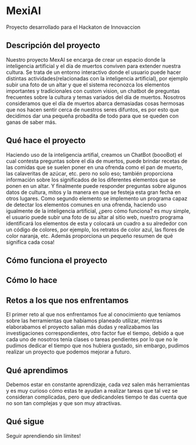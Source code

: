# MexiAI
Proyecto desarrollado para el Hackaton de Innovaccion

## Descripción del proyecto
Nuestro proyecto MexAI se encarga de crear un espacio donde la inteligencia artificial y el día de muertos conviven para extender nuestra cultura. Se trata de un entorno interactivo donde el usuario puede hacer distintas actividades(relacionadas con la inteligencia artificial), por ejemplo subir una foto de un altar y que el sistema reconozca los elementos importantes y tradicionales con custom vision, un chatbot de preguntas frecuentes sobre la cultura y temas variados del día de muertos.
Nosotros consideramos que el día de muertos abarca demasiadas cosas hermosas que nos hacen sentir cerca de nuestros seres difuntos, es por esto que decidimos dar una pequeña probadita de todo para que se queden con ganas de saber más.

## Qué hace el proyecto
Haciendo uso de la inteligencia artifial, creamos un ChatBot (boooBot) el cual contesta preguntas sobre el día de muertos, puede brindar recetas de las comidas que se suelen poner en una ofrenda como el pan de muerto, las calaveritas de azúcar, etc. pero no solo eso; también proporciona información sobre los significados de los diferentes elementos que se ponen en un altar. Y finalmente puede responder preguntas sobre algunos datos de cultura, mitos y la manera en que se festeja esta gran fecha en otros lugares.
Como segundo elemento se implemento un programa capaz de detectar los elementos comunes en una ofrenda, haciendo uso igualmente de la inteligencia artificial, ¿pero cómo funciona? es muy simple, el usuario puede subir una foto de su altar al sitio web, nuestro programa identificará los elementos de esta y colocará un cuadro a su alrededor con un código de colores, por ejemplo, los retratos de color azul, las flores de color naranja, etc. Además proporciona un pequeño resumen de qué significa cada cosa!

## Cómo funciona el proyecto


## Cómo lo hace

## Retos a los que nos enfrentamos
El primer reto al que nos enfrentamos fue al conocimiento que teníamos sobre las herramientas que habíamos planeado utilizar, mientras elaborabamos el proyecto salian más dudas y realizabamos las investigaciones correspondientes, otro factor fue el tiempo, debido a que cada uno de nosotros tenía clases o tareas pendientes por lo que no le pudimos dedicar el tiempo que nos hubiera gustado, sin embargo, pudimos realizar un proyecto que podemos mejorar a futuro.

## Qué aprendimos
Debemos estar en constante aprendizaje, cada vez salen más herramientas y es muy curioso cómo estas te ayudan a realizar tareas que tal vez se consideran complicadas, pero que dedicandoles tiempo te das cuenta que no son tan complejas y que son muy atractivas.

## Qué sigue
Seguir aprendiendo sin límites!
